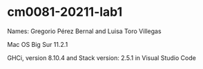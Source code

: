 # cm0081-20211-lab1
Names: Gregorio Pérez Bernal and Luisa Toro Villegas

Mac OS Big Sur 11.2.1

GHCi, version 8.10.4 and Stack version: 2.5.1 in Visual Studio Code
